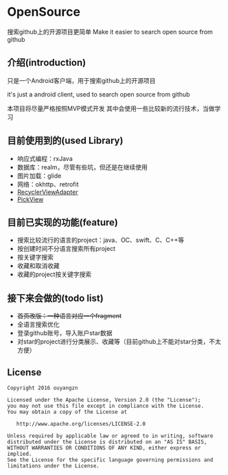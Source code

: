 # OpenSource
搜索github上的开源项目更简单 Make it easier to search open source from github

介绍(introduction)
------------------
只是一个Android客户端，用于搜索github上的开源项目

it's just a android client, used to search open source from github

本项目将尽量严格按照MVP模式开发
其中会使用一些比较新的流行技术，当做学习

目前使用到的(used Library)
-------------------------
- 响应式编程：rxJava
- 数据库：realm，尽管有些坑，但还是在继续使用
- 图片加载：glide
- 网络：okhttp、retrofit
- [RecyclerViewAdapter](https://github.com/ouyangzn/BaseRecyclerAdapter)
- [PickView](https://github.com/ouyangzn/Android-Library/tree/master/PickView)

目前已实现的功能(feature)
------------------------
- 搜索比较流行的语言的project：java、OC、swift、C、C++等
- 按创建时间不分语言搜索所有project
- 按关键字搜索
- 收藏和取消收藏
- 收藏的project按关键字搜索

接下来会做的(todo list)
--------------------
- ~~首页改版：一种语言对应一个fragment~~
- 全语言搜索优化
- 登录github账号，导入账户star数据
- 对star的project进行分类展示、收藏等（目前github上不能对star分类，不太方便）

License
-------

    Copyright 2016 ouyangzn

    Licensed under the Apache License, Version 2.0 (the "License");
    you may not use this file except in compliance with the License.
    You may obtain a copy of the License at

       http://www.apache.org/licenses/LICENSE-2.0

    Unless required by applicable law or agreed to in writing, software
    distributed under the License is distributed on an "AS IS" BASIS,
    WITHOUT WARRANTIES OR CONDITIONS OF ANY KIND, either express or implied.
    See the License for the specific language governing permissions and
    limitations under the License.
